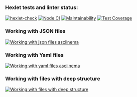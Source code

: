 ### Hexlet tests and linter status:

[![hexlet-check](https://github.com/likurg42/frontend-project-lvl2/actions/workflows/hexlet-check.yml/badge.svg)](https://github.com/likurg42/frontend-project-lvl2/actions/workflows/hexlet-check.yml)
[![Node CI](https://github.com/likurg42/frontend-project-lvl2/actions/workflows/nodejs-ci.yml/badge.svg)](https://github.com/likurg42/frontend-project-lvl2/actions/workflows/nodejs-ci.yml)
[![Maintainability](https://api.codeclimate.com/v1/badges/8dd20c3b35f0f744561a/maintainability)](https://codeclimate.com/github/likurg42/frontend-project-lvl2/maintainability)
[![Test Coverage](https://api.codeclimate.com/v1/badges/8dd20c3b35f0f744561a/test_coverage)](https://codeclimate.com/github/likurg42/frontend-project-lvl2/test_coverage)

### Working with JSON files

[![Working with json files asciinema](https://asciinema.org/a/4bjepcNVHk56emEYeJkBfrEhj.svg)](https://asciinema.org/a/4bjepcNVHk56emEYeJkBfrEhj)

### Working with Yaml files

[![Working with yaml files asciinema](https://asciinema.org/a/Uw1LVEyHxMUiQkaBimMrDIS0y.svg)](https://asciinema.org/a/Uw1LVEyHxMUiQkaBimMrDIS0y)

### Working with files with deep structure

[![Working with files with deep structure](https://asciinema.org/a/DhnuUxQ5KnsWSPKPFx5DqYDy7.svg)](https://asciinema.org/a/DhnuUxQ5KnsWSPKPFx5DqYDy7)

